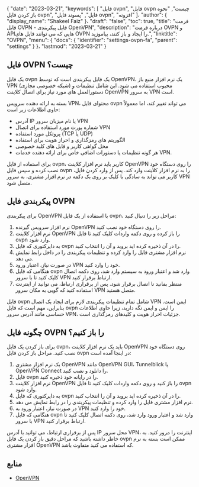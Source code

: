 {
  "date": "2023-03-21",
  "keywords": [
"فایل ovpn",
"فایل ovpn چیست",
"نحوه باز کردن فایل ovpn",
"فایل",
"پسوند فایل ovpn",
"افزونه"
]،
  "author": {
    "display_name": "Shakeel Faiz"
}،
  "draft": "false",
  "toc": true,
  "title": "فرمت فایل OVPN - فایل پیکربندی OpenVPN",
  "description": "درباره فرمت OVPN و APIهایی که می توانند فایل های OVPN را ایجاد و باز کنند، بیاموزید.",
  "linktitle": "OVPN",
  "menu": {
    "docs": {
      "identifier": "settings-ovpn-fa",
      "parent": "settings"
}
}،
  "lastmod": "2023-03-21"
}

## فایل OVPN چیست؟

یک فایل ovpn یک فایل پیکربندی است که توسط OpenVPN، یک نرم افزار منبع باز VPN (شبکه خصوصی مجازی) محبوب استفاده می شود. این شامل تنظیمات و دستورالعمل های مورد نیاز برای اتصال کلاینت OpenVPN به سرور VPN است.

بسته به ارائه دهنده سرویس VPN، محتوای فایل ovpn می تواند تغییر کند، اما معمولاً حاوی اطلاعات زیر است:

- آدرس IP یا نام میزبان سرور VPN
- شماره پورت مورد استفاده برای اتصال VPN
- پروتکل مورد استفاده (TCP یا UDP)
- الگوریتم های رمزگذاری و احراز هویت برای استفاده
- محل گواهی کاربر و فایل های کلید خصوصی
- هر گونه تنظیمات یا دستورات اضافی خاص برای ارائه دهنده خدمات VPN.

برای استفاده از فایل ovpn، کاربر باید نرم افزار کلاینت OpenVPN را روی دستگاه خود نصب کرده و سپس فایل ovpn را به نرم افزار کلاینت وارد کند. پس از وارد کردن فایل، کاربر می تواند به سادگی با کلیک بر روی یک دکمه در نرم افزار مشتری، به سرور VPN متصل شود.

## پیکربندی فایل OVPN

برای پیکربندی OpenVPN با استفاده از یک فایل ovpn، مراحل زیر را دنبال کنید:

1. نرم افزار سرویس گیرنده OpenVPN را روی دستگاه خود نصب کنید.
2. نرم افزار کلاینت OpenVPN را باز کرده و روی دکمه واردات کلیک کنید تا فایل ovpn وارد شود.
3. به دایرکتوری که فایل ovpn را در آن ذخیره کرده اید بروید و آن را انتخاب کنید.
4. نرم افزار مشتری فایل را وارد کرده و تنظیمات پیکربندی را در داخل رابط نمایش می دهد.
5. در صورت نیاز، اعتبار ورود VPN خود را وارد کنید.
6. هنگامی که فایل ovpn وارد شد و اعتبار ورود به سیستم وارد شد، روی دکمه اتصال کلیک کنید تا با سرور VPN ارتباط برقرار کنید.
7. منتظر بمانید تا اتصال برقرار شود. پس از برقراری ارتباط، می توانید از اینترنت استفاده کنید که گویی به مکان سرور VPN متصل هستید.

فایل ovpn شامل تمام تنظیمات پیکربندی لازم برای ایجاد یک اتصال VPN ایمن است. بنابراین، مهم است که فایل ovpn را ایمن و ایمن نگه دارید، زیرا حاوی اطلاعات حساسی مانند آدرس سرور VPN، جزئیات احراز هویت و کلیدهای رمزگذاری است.

## چگونه فایل OVPN را باز کنیم؟

برای باز کردن یک فایل ovpn، باید یک نرم افزار کلاینت OpenVPN روی دستگاه خود نصب کنید. مراحل باز کردن فایل ovpn در اینجا آمده است:

1. یک نرم افزار مشتری OpenVPN مانند OpenVPN GUI، Tunnelblick یا OpenVPN Connect را دانلود و نصب کنید.
2. فایل ovpn را در رایانه خود ذخیره کنید.
3. نرم افزار کلاینت OpenVPN را باز کنید و روی دکمه واردات کلیک کنید تا فایل ovpn وارد شود.
4. به دایرکتوری که فایل ovpn را در آن ذخیره کرده اید بروید و آن را انتخاب کنید.
5. نرم افزار مشتری فایل را وارد کرده و تنظیمات پیکربندی را در رابط نمایش می دهد.
6. در صورت نیاز، اعتبار ورود به VPN خود را وارد کنید.
7. هنگامی که فایل ovpn وارد شد و اعتبار ورود وارد شد، روی دکمه اتصال کلیک کنید تا با سرور VPN ارتباط برقرار کنید.

پس از برقراری ارتباط، می توانید با آدرس IP محل سرور VPN، اینترنت را مرور کنید. به خاطر داشته باشید که مراحل دقیق باز کردن یک فایل ovpn ممکن است بسته به نرم افزار مشتری OpenVPN که استفاده می کنید متفاوت باشد.

## منابع
* [OpenVPN](https://en.wikipedia.org/wiki/OpenVPN)


